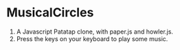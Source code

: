 # MusicalCircles
1. A Javascript Patatap clone, with paper.js and howler.js.
2. Press the keys on your keyboard to play some music.
